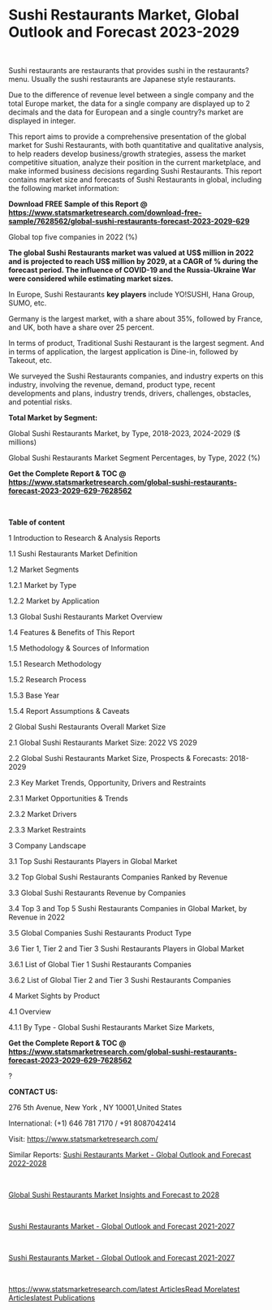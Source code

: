 <h1>Sushi Restaurants Market, Global Outlook and Forecast 2023-2029</h1><br/><p>Sushi restaurants are restaurants that provides sushi in the restaurants? menu. Usually the sushi restaurants are Japanese style restaurants.</p>
 
 
 
 <p>Due to the difference of revenue level between a single company and the total Europe market, the data for a single company are displayed up to 2 decimals and the data for European and a single country?s market are displayed in integer.</p>
 
 
 
 <p>This report aims to provide a comprehensive presentation of the global market for Sushi Restaurants, with both quantitative and qualitative analysis, to help readers develop business/growth strategies, assess the market competitive situation, analyze their position in the current marketplace, and make informed business decisions regarding Sushi Restaurants. This report contains market size and forecasts of Sushi Restaurants in global, including the following market information:</p>
 
 
 
 <p><strong>Download FREE Sample of this Report @ <a href="https://www.statsmarketresearch.com/download-free-sample/7628562/global-sushi-restaurants-forecast-2023-2029-629">https://www.statsmarketresearch.com/download-free-sample/7628562/global-sushi-restaurants-forecast-2023-2029-629</a></strong></p>
 
 
 
 <p>Global top five companies in 2022 (%)</p>
 
 
 
 <p><strong>The global Sushi Restaurants market was valued at US$ million in 2022 and is projected to reach US$ million by 2029, at a <strong>CAGR</strong> of % during the forecast period. The influence of COVID-19 and the Russia-Ukraine War were considered while estimating market sizes.</strong></p>
 
 
 
 <p>In Europe, Sushi Restaurants <strong>key players</strong> include YO!SUSHI, Hana Group, SUMO, etc.</p>
 
 
 
 <p>Germany is the largest market, with a share about 35%, followed by France, and UK, both have a share over 25 percent.</p>
 
 
 
 <p>In terms of product, Traditional Sushi Restaurant is the largest segment. And in terms of application, the largest application is Dine-in, followed by Takeout, etc.</p>
 
 
 
 <p>We surveyed the Sushi Restaurants companies, and industry experts on this industry, involving the revenue, demand, product type, recent developments and plans, industry trends, drivers, challenges, obstacles, and potential risks.</p>
 
 
 
 <p><strong>Total Market by Segment:</strong></p>
 
 
 
 <p>Global Sushi Restaurants Market, by Type, 2018-2023, 2024-2029 ($ millions)</p>
 
 
 
 <p>Global Sushi Restaurants Market Segment Percentages, by Type, 2022 (%)</p>
 
 
 
 <div><b>Get the Complete Report & TOC @ <a href="https://www.statsmarketresearch.com/global-sushi-restaurants-forecast-2023-2029-629-7628562">https://www.statsmarketresearch.com/global-sushi-restaurants-forecast-2023-2029-629-7628562</a></b></div>
 
 
 
 <p><br />
 
 <b>Table of content</b></p>
 
 
 
 <p>1 Introduction to Research & Analysis Reports<br />
 
 1.1 Sushi Restaurants Market Definition<br />
 
 1.2 Market Segments<br />
 
 1.2.1 Market by Type<br />
 
 1.2.2 Market by Application<br />
 
 1.3 Global Sushi Restaurants Market Overview<br />
 
 1.4 Features & Benefits of This Report<br />
 
 1.5 Methodology & Sources of Information<br />
 
 1.5.1 Research Methodology<br />
 
 1.5.2 Research Process<br />
 
 1.5.3 Base Year<br />
 
 1.5.4 Report Assumptions & Caveats<br />
 
 2 Global Sushi Restaurants Overall Market Size<br />
 
 2.1 Global Sushi Restaurants Market Size: 2022 VS 2029<br />
 
 2.2 Global Sushi Restaurants Market Size, Prospects & Forecasts: 2018-2029<br />
 
 2.3 Key Market Trends, Opportunity, Drivers and Restraints<br />
 
 2.3.1 Market Opportunities & Trends<br />
 
 2.3.2 Market Drivers<br />
 
 2.3.3 Market Restraints<br />
 
 3 Company Landscape<br />
 
 3.1 Top Sushi Restaurants Players in Global Market<br />
 
 3.2 Top Global Sushi Restaurants Companies Ranked by Revenue<br />
 
 3.3 Global Sushi Restaurants Revenue by Companies<br />
 
 3.4 Top 3 and Top 5 Sushi Restaurants Companies in Global Market, by Revenue in 2022<br />
 
 3.5 Global Companies Sushi Restaurants Product Type<br />
 
 3.6 Tier 1, Tier 2 and Tier 3 Sushi Restaurants Players in Global Market<br />
 
 3.6.1 List of Global Tier 1 Sushi Restaurants Companies<br />
 
 3.6.2 List of Global Tier 2 and Tier 3 Sushi Restaurants Companies<br />
 
 4 Market Sights by Product<br />
 
 4.1 Overview<br />
 
 4.1.1 By Type - Global Sushi Restaurants Market Size Markets,</p>
 
 
 
 <div><b>Get the Complete Report & TOC @ <a href="https://www.statsmarketresearch.com/global-sushi-restaurants-forecast-2023-2029-629-7628562">https://www.statsmarketresearch.com/global-sushi-restaurants-forecast-2023-2029-629-7628562</a></b></div>
 
 
 
 <p>? </p>
 
 
 
 <p><b>CONTACT US:</b><br />
 
 276 5th Avenue, New York , NY 10001,United States<br />
 
 International: (+1) 646 781 7170 / +91 8087042414<br />
 
 Visit: <a href="https://www.statsmarketresearch.com/">https://www.statsmarketresearch.com/</a><br />
 
 Similar Reports: <a href="https://www.statsmarketresearch.com/global-sushi-restaurants-forecast-2023-2029-629-7628562">Sushi Restaurants Market - Global Outlook and Forecast 2022-2028</a><br />
 
 <br />
 
 <a href="https://www.statsmarketresearch.com/global-sushi-restaurants-forecast-2023-2029-629-7628562">Global Sushi Restaurants Market Insights and Forecast to 2028</a><br />
 
 <br />
 
 <a href="https://www.statsmarketresearch.com/global-sushi-restaurants-forecast-2023-2029-629-7628562">Sushi Restaurants Market - Global Outlook and Forecast 2021-2027</a><br />
 
 <br />
 
 <a href="https://www.statsmarketresearch.com/global-sushi-restaurants-forecast-2023-2029-629-7628562">Sushi Restaurants Market - Global Outlook and Forecast 2021-2027</a><br />
 
 <br />
 
 <a href="https://gyeongbokgung.com">https://www.statsmarketresearch.com/</a><a href="https://hallyeomaritime.com">latest Articles</a><a href="https://jingwansa.com">Read More</a><a href="https://nguoiviet.jp/">latest Articles</a><a href="https://www.intelmarketresearch.com/">latest Publications</a></p>